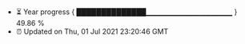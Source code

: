- ⏳ Year progress { ██████████████▁▁▁▁▁▁▁▁▁▁▁▁▁▁▁▁ } 49.86 %
- ⏰ Updated on Thu, 01 Jul 2021 23:20:46 GMT

